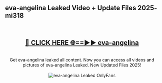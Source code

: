 <h2>eva-angelina Leaked Video + Update Files 2025- mi318</h2>
<br>
<div align="center">
<h2><a href="https://libra.edu.pl?eva-angelina" rel="nofollow">🔴 CLICK HERE 🌐==►► eva-angelina</a></h2>
<br>
Get eva-angelina leaked all content. Now you can access all videos and pictures of eva-angelina Leaked. New Updated Files 2025!
<br>
<br>
<a href="https://libra.edu.pl?eva-angelina" rel="nofollow" data-target="animated-image.originalLink"><img src="https://i.ibb.co.com/WyWwxjT/player-gif2.gif" alt="eva-angelina Leaked OnlyFans" style="max-width: 100%; display: inline-block;" data-target="animated-image.originalImage"></a>
</div>
<br>
